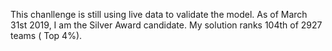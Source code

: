 This chanllenge is still using live data to validate the model. As of March 31st 2019, I am the Silver Award candidate. My solution ranks 104th of 2927 teams ( Top 4%).

